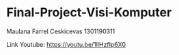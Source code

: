 # Final-Project-Visi-Komputer

Maulana Farrel Ceskicevas
1301190311

Link Youtube: https://youtu.be/1llHzfIp6X0
